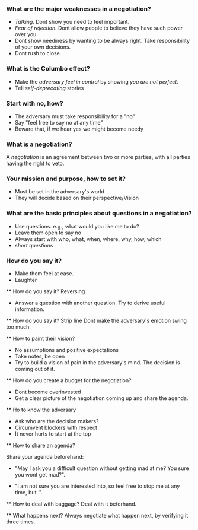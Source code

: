 ### What are the major weaknesses in a negotiation?
   - *Talking*. Dont show you need to feel important.
   - *Fear of rejection.* Dont allow people to believe they have such power over you
   - Dont show neediness by wanting to be always right. Take responsibility of
     your own decisions.
   - Dont rush to close.

### What is the Columbo effect?
   - Make the *adversary feel in control* by showing *you are not perfect*.
   - Tell *self-deprecating* stories

### Start with no, how?
   - The adversary must take responsibility for a "no"
   - Say "feel free to say no at any time"
   - Beware that, if we hear yes we might become needy

### What is a negotiation?
   A *negotiation* is an agreement between two or more parties, with all parties
   having the right to veto.

### Your mission and purpose, how to set it?
   - Must be set in the adversary's world
   - They will decide based on their perspective/Vision

### What are the basic principles about questions in a negotiation?

   - Use questions. e.g., what would you like me to do? 
   - Leave them open to say no
   - Always start with who, what, when, where, why, how, which
   - *short questions*

### How do you say it? 
   - Make them feel at ease. 
   - Laughter 

** How do you say it? Reversing
   - Answer a question with another question. Try to derive useful information.

** How do you say it? Strip line
   Dont make the adversary's emotion swing too much. 

** How to paint their vision?
   - No assumptions and positive expectations
   - Take notes, be open
   - Try to build a vision of pain in the adversary's mind. The decision is
     coming out of it.

** How do you create a budget for the negotiation?
   - Dont become overinvested
   - Get a clear picture of the negotiation coming up and share the agenda.

** Ho to know the adversary
   - Ask who are the decision makers?
   - Circumvent blockers with respect
   - It never hurts to start at the top

** How to share an agenda?

   Share your agenda beforehand:

   - "May I ask you a difficult question without
     getting mad at me? You sure you wont get mad?". 

   - "I am not sure you are interested into, so feel free to stop me at any
     time, but..".

** How to deal with baggage?
   Deal with it beforhand.

** What happens next?
   Always negotiate what happen next, by verifying it three times.